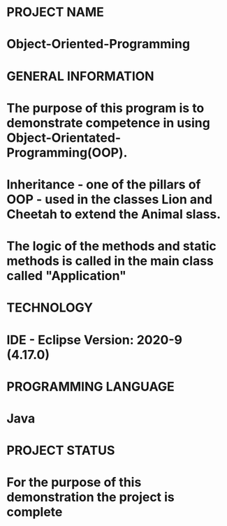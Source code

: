 # PROJECT NAME

# Object-Oriented-Programming

# GENERAL INFORMATION

# The purpose of this program is to demonstrate competence in using Object-Orientated-Programming(OOP).
# Inheritance - one of the pillars of OOP - used in the classes Lion and Cheetah to extend the Animal slass.
# The logic of the methods and static methods is called in the main class called "Application"

# TECHNOLOGY

# IDE - Eclipse Version: 2020-9 (4.17.0)

# PROGRAMMING LANGUAGE

# Java

# PROJECT STATUS

# For the purpose of this demonstration the project is complete


